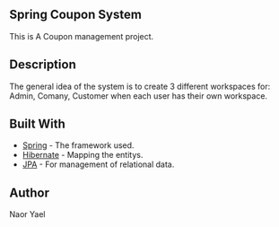 ## Spring Coupon System
This is A Coupon management project.

## Description
The general idea of the system is to create 3 different workspaces for: Admin, Comany, Customer 
when each user has their own workspace.

## Built With
* [Spring](https://spring.io/) - The framework used.
* [Hibernate](https://hibernate.org/) - Mapping the entitys.
* [JPA](https://en.wikipedia.org/wiki/Java_Persistence_API/) - For management of relational data.

## Author
Naor Yael
